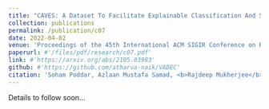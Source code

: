 ```yaml
---
title: "CAVES: A Dataset To Facilitate Explainable Classification And Summarization Of Concerns Towards COVID Vaccines"
collection: publications
permalink: /publication/c07
date: 2022-04-02
venue: 'Proceedings of the 45th International ACM SIGIR Conference on Research and Development in Information Retrieval, SIGIR 2022'
paperurl: #'/files/pdf/research/c07.pdf'
link: #'https://arxiv.org/abs/2105.03983'
github: #'https://github.com/atharva-naik/VADEC'
citation: 'Soham Poddar, Azlaan Mustafa Samad, <b>Rajdeep Mukherjee</b>, Niloy Ganguly, Saptarshi Ghosh'
---
```

Details to follow soon...

<!-- [Paper](/files/pdf/research/c06.pdf){: .btn--research} [Code](https://github.com/rajdeep345/MTLTS){: .btn--research} [Poster](/files/pdf/research/MTLTS_WSDM2022_fp870_Poster.pdf){: .btn--research} [Slides](https://docs.google.com/presentation/d/e/2PACX-1vRErrVbF5LqEE1oM2OO_mcvbgKc2nSoOjZ42WLx9ckwiQ-jc4ZKM-JJlH4nKf3VkUL5Q71tMvplc-O-/pub?start=false&loop=false&delayms=10000){: .btn--research} [Video](https://files.atypon.com/acm/cd7aa8b12948edfbb3d9260b4d706c7c){: .btn--research} [Citation](https://dl.acm.org/doi/10.1145/3488560.3498536){: .btn--research} -->
